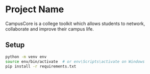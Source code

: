 # Project Name

CampusCore is a college toolkit which allows students to network, collaborate and improve their campus life.

## Setup

```bash
python -m venv env
source env/bin/activate  # or env\Scripts\activate on Windows
pip install -r requirements.txt
```
